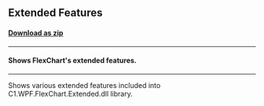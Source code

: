 ## Extended Features
#### [Download as zip](https://grapecity.github.io/DownGit/#/home?url=https://github.com/GrapeCity/ComponentOne-WPF-Samples/tree/master/NET_4.6.2/C1.WPF.FlexChart/CS/ExtendedFeatures/ExtendedFeatures)
____
#### Shows FlexChart's extended features.
____
Shows various extended features included into C1.WPF.FlexChart.Extended.dll library.
